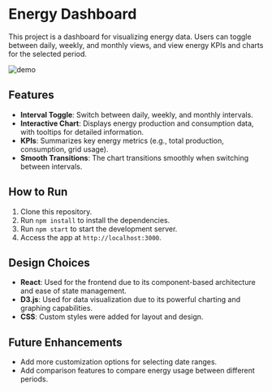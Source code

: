 # Energy Dashboard

This project is a dashboard for visualizing energy data. Users can toggle between daily, weekly, and monthly views, and view energy KPIs and charts for the selected period.

![demo](https://github.com/user-attachments/assets/bb7f0f76-fe05-4e76-a37c-b9d3b29420aa)


## Features
- **Interval Toggle**: Switch between daily, weekly, and monthly intervals.
- **Interactive Chart**: Displays energy production and consumption data, with tooltips for detailed information.
- **KPIs**: Summarizes key energy metrics (e.g., total production, consumption, grid usage).
- **Smooth Transitions**: The chart transitions smoothly when switching between intervals.

## How to Run

1. Clone this repository.
2. Run `npm install` to install the dependencies.
3. Run `npm start` to start the development server.
4. Access the app at `http://localhost:3000`.

## Design Choices

- **React**: Used for the frontend due to its component-based architecture and ease of state management.
- **D3.js**: Used for data visualization due to its powerful charting and graphing capabilities.
- **CSS**: Custom styles were added for layout and design.

## Future Enhancements

- Add more customization options for selecting date ranges.
- Add comparison features to compare energy usage between different periods.
